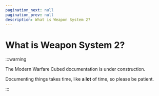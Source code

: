```yaml
---
pagination_next: null
pagination_prev: null
description: What is Weapon System 2?
---
```



# What is Weapon System 2?

:::warning

The Modern Warfare Cubed documentation is under construction.

Documenting things takes time, like **a lot** of time, so please be patient.

:::